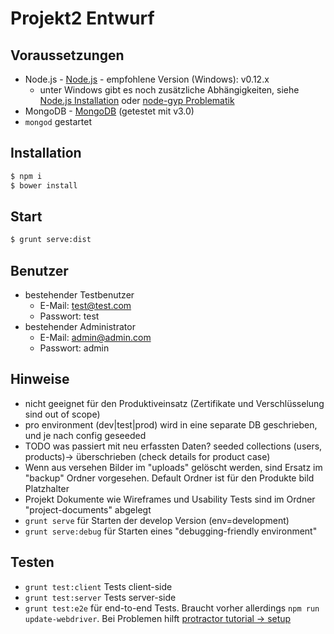 ﻿# Projekt2 Entwurf

## Voraussetzungen

* Node.js - [Node.js](https://nodejs.org/) - empfohlene Version (Windows): v0.12.x
  * unter Windows gibt es noch zusätzliche Abhängigkeiten, siehe [Node.js Installation](https://github.com/nodejs/node-v0.x-archive/wiki/Installation) oder [node-gyp Problematik](https://github.com/nodejs/node-gyp/issues/629)
* MongoDB - [MongoDB](http://www.mongodb.org/downloads) (getestet mit v3.0)
* `mongod` gestartet

## Installation

```bash
$ npm i
$ bower install
```

## Start

```bash
$ grunt serve:dist
```

## Benutzer
* bestehender Testbenutzer
  * E-Mail: test@test.com
  * Passwort: test
* bestehender Administrator
  * E-Mail: admin@admin.com
  * Passwort: admin

## Hinweise
* nicht geeignet für den Produktiveinsatz (Zertifikate und Verschlüsselung sind out of scope)
* pro environment (dev|test|prod) wird in eine separate DB geschrieben, und je nach config geseeded
* TODO was passiert mit neu erfassten Daten? seeded collections (users, products)-> überschrieben (check details for product case)
* Wenn aus versehen Bilder im "uploads" gelöscht werden, sind Ersatz im "backup" Ordner vorgesehen. Default Ordner ist für den Produkte bild Platzhalter
* Projekt Dokumente wie Wireframes und Usability Tests sind im Ordner "project-documents" abgelegt
* `grunt serve` für Starten der develop Version (env=development)
* `grunt serve:debug` für Starten eines "debugging-friendly environment"


## Testen
* `grunt test:client` Tests client-side 
* `grunt test:server` Tests server-side 
* `grunt test:e2e` für end-to-end Tests. Braucht vorher allerdings `npm run update-webdriver`. Bei Problemen hilft [protractor tutorial -> setup](https://github.com/angular/protractor/blob/master/docs/tutorial.md)

